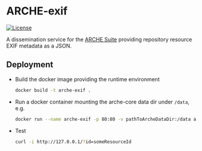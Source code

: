# ARCHE-exif

[![License](https://poser.pugx.org/acdh-oeaw/arche-exif/license)](https://packagist.org/packages/acdh-oeaw/arche-exif)

A dissemination service for the [ARCHE Suite](https://acdh-oeaw.github.io/arche-docs/) providing repository resource EXIF metadata as a JSON.

## Deployment

* Build the docker image providing the runtime environment
  ```bash
  docker build -t arche-exif .
  ```
* Run a docker container mounting the arche-core data dir under `/data`, e.g.
  ```bash
  docker run --name arche-exif -p 80:80 -v pathToArcheDataDir:/data arche-exif
  ```
* Test
  ```bash
  curl -i http://127.0.0.1/?id=someResourceId
  ```

